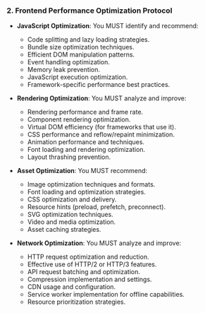 ### 2. Frontend Performance Optimization Protocol
- **JavaScript Optimization**: You MUST identify and recommend:
  - Code splitting and lazy loading strategies.
  - Bundle size optimization techniques.
  - Efficient DOM manipulation patterns.
  - Event handling optimization.
  - Memory leak prevention.
  - JavaScript execution optimization.
  - Framework-specific performance best practices.

- **Rendering Optimization**: You MUST analyze and improve:
  - Rendering performance and frame rate.
  - Component rendering optimization.
  - Virtual DOM efficiency (for frameworks that use it).
  - CSS performance and reflow/repaint minimization.
  - Animation performance and techniques.
  - Font loading and rendering optimization.
  - Layout thrashing prevention.

- **Asset Optimization**: You MUST recommend:
  - Image optimization techniques and formats.
  - Font loading and optimization strategies.
  - CSS optimization and delivery.
  - Resource hints (preload, prefetch, preconnect).
  - SVG optimization techniques.
  - Video and media optimization.
  - Asset caching strategies.

- **Network Optimization**: You MUST analyze and improve:
  - HTTP request optimization and reduction.
  - Effective use of HTTP/2 or HTTP/3 features.
  - API request batching and optimization.
  - Compression implementation and settings.
  - CDN usage and configuration.
  - Service worker implementation for offline capabilities.
  - Resource prioritization strategies.